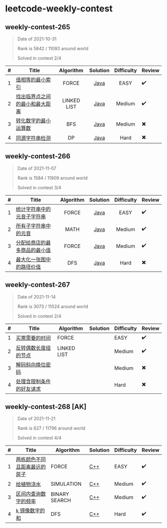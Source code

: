 # leetcode-weekly-contest

## weekly-contest-265

> Date of 2021-10-31
>
> Rank is 5842 / 11093 around world
>
> Solved in contest 2/4

|  #   | Title                                                        |  Algorithm  |                           Solution                           | Difficulty | Review                   |
| :--: | ------------------------------------------------------------ | :---------: | :----------------------------------------------------------: | :--------: | ------------------------ |
|  1   | [值相等的最小索引](https://leetcode-cn.com/problems/smallest-index-with-equal-value/) |    FORCE    | [Java](https://github.com/mbfjllybl/leetcode-weekly-contest/blob/master/weeklyContest/weeklyContest265/problem1/Solution.java) |    EASY    | :heavy_check_mark:       |
|  2   | [找出临界点之间的最小和最大距离](https://leetcode-cn.com/problems/find-the-minimum-and-maximum-number-of-nodes-between-critical-points/) | LINKED LIST | [Java](https://github.com/mbfjllybl/leetcode-weekly-contest/blob/master/weeklyContest/weeklyContest265/problem2/Solution.java) |   Medium   | :heavy_check_mark:       |
|  3   | [转化数字的最小运算数](https://leetcode-cn.com/problems/minimum-operations-to-convert-number/) |     BFS     | [Java](https://github.com/mbfjllybl/leetcode-weekly-contest/blob/master/weeklyContest/weeklyContest265/problem3/Solution.java) |   Medium   | :heavy_multiplication_x: |
|  4   | [同源字符串检测](https://leetcode-cn.com/problems/check-if-an-original-string-exists-given-two-encoded-strings/) |     DP      | [Java](https://github.com/mbfjllybl/leetcode-weekly-contest/blob/master/weeklyContest/weeklyContest265/problem4/Solution.java) |    Hard    | :heavy_multiplication_x: |

## weekly-contest-266

> Date of 2021-11-07
>
> Rank is 1584 / 11909 around world
>
> Solved in contest 3/4

|  #   | Title                                                        | Algorithm |                           Solution                           | Difficulty | Review                   |
| :--: | ------------------------------------------------------------ | :-------: | :----------------------------------------------------------: | :--------: | ------------------------ |
|  1   | [统计字符串中的元音子字符串](https://leetcode-cn.com/problems/count-vowel-substrings-of-a-string/) |   FORCE   | [Java](https://github.com/mbfjllybl/leetcode-weekly-contest/blob/master/weeklyContest/weeklyContest266/problem1/Solution.java) |    EASY    | :heavy_check_mark:       |
|  2   | [所有子字符串中的元音](https://leetcode-cn.com/problems/vowels-of-all-substrings/) |   MATH    | [Java](https://github.com/mbfjllybl/leetcode-weekly-contest/blob/master/weeklyContest/weeklyContest266/problem2/Solution.java) |   Medium   | :heavy_check_mark:       |
|  3   | [分配给商店的最多商品的最小值](https://leetcode-cn.com/problems/minimized-maximum-of-products-distributed-to-any-store/) |   FORCE   | [Java](https://github.com/mbfjllybl/leetcode-weekly-contest/blob/master/weeklyContest/weeklyContest266/problem3/Solution.java) |   Medium   | :heavy_check_mark:       |
|  4   | [最大化一张图中的路径价值](https://leetcode-cn.com/problems/maximum-path-quality-of-a-graph/) |    DFS    | [Java](https://github.com/mbfjllybl/leetcode-weekly-contest/blob/master/weeklyContest/weeklyContest266/problem4/Solution.java) |    Hard    | :heavy_multiplication_x: |

## weekly-contest-267

> Date of 2021-11-14
>
> Rank is 3073 / 11024 around world
>
> Solved in contest 2/4

| #    | Title                                                        | Algorithm   | Solution | Difficulty | Review                   |
| ---- | ------------------------------------------------------------ | ----------- | -------- | ---------- | ------------------------ |
| 1    | [买票需要的时间](https://leetcode-cn.com/problems/time-needed-to-buy-tickets/) | FORCE       |          | EASY       | :heavy_check_mark:       |
| 2    | [反转偶数长度组的节点](https://leetcode-cn.com/problems/reverse-nodes-in-even-length-groups/) | LINKED LIST |          | Medium     | :heavy_check_mark:       |
| 3    | [解码斜向换位密码](https://leetcode-cn.com/problems/decode-the-slanted-ciphertext/) |             |          | Medium     | :heavy_multiplication_x: |
| 4    | [处理含限制条件的好友请求](https://leetcode-cn.com/problems/process-restricted-friend-requests/) |             |          | Hard       | :heavy_multiplication_x: |

## weekly-contest-268 [AK]

> Date of 2021-11-21
>
> Rank is 627 / 11796 around world
>
> Solved in contest 4/4

| #    | Title                                                        | Algorithm     | Solution                                                     | Difficulty | Review             |
| ---- | ------------------------------------------------------------ | ------------- | ------------------------------------------------------------ | ---------- | ------------------ |
| 1    | [两栋颜色不同且距离最远的房子](https://leetcode-cn.com/problems/two-furthest-houses-with-different-colors/) | FORCE         | [C++](https://github.com/mbfjllybl/leetcode-weekly-contest/blob/master/weeklyContest/weeklyContest268/problem1/Solution.cpp) | EASY       | :heavy_check_mark: |
| 2    | [给植物浇水](https://leetcode-cn.com/problems/watering-plants/) | SIMULATION    | [C++](https://github.com/mbfjllybl/leetcode-weekly-contest/blob/master/weeklyContest/weeklyContest268/problem2/Solution.cpp) | Medium     | :heavy_check_mark: |
| 3    | [区间内查询数字的频率](https://leetcode-cn.com/problems/range-frequency-queries/) | BINARY SEARCH | [C++](https://github.com/mbfjllybl/leetcode-weekly-contest/blob/master/weeklyContest/weeklyContest268/problem3/Solution.cpp) | Medium     | :heavy_check_mark: |
| 4    | [k 镜像数字的和](https://leetcode-cn.com/problems/sum-of-k-mirror-numbers/) | DFS           | [C++](https://github.com/mbfjllybl/leetcode-weekly-contest/blob/master/weeklyContest/weeklyContest268/problem4/Solution.cpp) | Hard       | :heavy_check_mark: |

